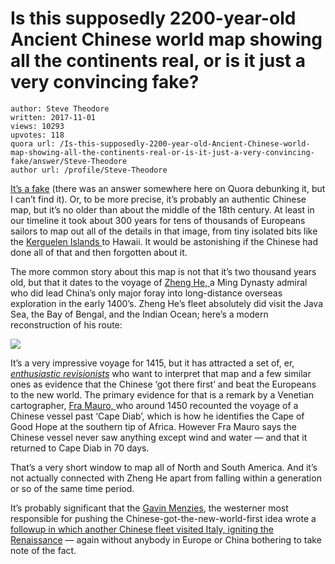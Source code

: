 # Is this supposedly 2200-year-old Ancient Chinese world map showing all the continents real, or is it just a very convincing fake?

	author: Steve Theodore
	written: 2017-11-01
	views: 10293
	upvotes: 118
	quora url: /Is-this-supposedly-2200-year-old-Ancient-Chinese-world-map-showing-all-the-continents-real-or-is-it-just-a-very-convincing-fake/answer/Steve-Theodore
	author url: /profile/Steve-Theodore


[It’s a fake](https://news.nationalgeographic.com/news/2006/01/0123_060123_chinese_map.html) (there was an answer somewhere here on Quora debunking it, but I can’t find it). Or, to be more precise, it’s probably an authentic Chinese map, but it’s no older than about the middle of the 18th century. At least in our timeline it took about 300 years for tens of thousands of Europeans sailors to map out all of the details in that image, from tiny isolated bits like the [Kerguelen Islands ](https://en.wikipedia.org/wiki/Kerguelen_Islands)to Hawaii. It would be astonishing if the Chinese had done all of that and then forgotten about it.

The more common story about this map is not that it’s two thousand years old, but that it dates to the voyage of [Zheng He, ](https://en.wikipedia.org/wiki/Zheng_He)a Ming Dynasty admiral who did lead China’s only major foray into long-distance overseas exploration in the early 1400’s. Zheng He’s fleet absolutely did visit the Java Sea, the Bay of Bengal, and the Indian Ocean; here’s a modern reconstruction of his route:

![](https://qph.fs.quoracdn.net/main-qimg-7d476d01307fa4b6994d4b1f7ed58def-c)

It’s a very impressive voyage for 1415, but it has attracted a set of, er, _[enthusiastic revisionists](https://badarchaeology.wordpress.com/tag/gavin-menzies/)_  who want to interpret that map and a few similar ones as evidence that the Chinese ‘got there first’ and beat the Europeans to the new world. The primary evidence for that is a remark by a Venetian cartographer, [Fra Mauro, ](https://en.wikipedia.org/wiki/Fra_Mauro_map)who around 1450 recounted the voyage of a Chinese vessel past ‘Cape Diab’, which is how he identifies the Cape of Good Hope at the southern tip of Africa. However Fra Mauro says the Chinese vessel never saw anything except wind and water — and that it returned to Cape Diab in 70 days.

That’s a very short window to map all of North and South America. And it’s not actually connected with Zheng He apart from falling within a generation or so of the same time period.

It’s probably significant that the [Gavin Menzies](http://www.gavinmenzies.net/), the westerner most responsible for pushing the Chinese-got-the-new-world-first idea wrote a [followup in which another Chinese fleet visited Italy, igniting the Renaissance](http://www.telegraph.co.uk/culture/books/3557568/Gavin-Menzies-mad-as-a-snake-or-a-visionary.html) — again without anybody in Europe or China bothering to take note of the fact.

